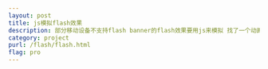 ```yaml
---
layout: post
title: js模拟flash效果
description: 部分移动设备不支持flash banner的flash效果要用js来模拟 找了一个动画库不过ie下会不兼容 调整了一下动画库，搞定之。这个如果只是移动端做的话，css3动画就能搞定。
category: project
purl: /flash/flash.html
flag: pro
---
```

